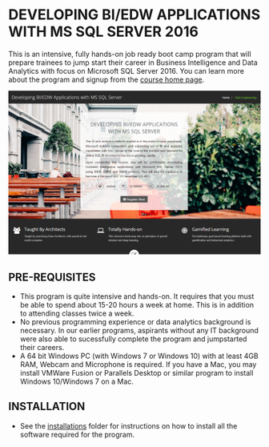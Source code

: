 # DEVELOPING BI/EDW APPLICATIONS WITH MS SQL SERVER 2016

This is an intensive, fully hands-on job ready boot camp program that will prepare trainees to jump start their career in Business Intelligence and Data Analytics with focus on Microsoft SQL Server 2016. You can learn more about the program and signup from the [course home page](http://www.colaberry.com/bootcamp/sqlbi). 

[![SQLBI Course Homepage](installations/sqlbi.png "SQLBI Course Homepage")](http://www.colaberry.com/bootcamp/sqlbi)

## PRE-REQUISITES

* This program is quite intensive and hands-on. It requires that you must be able to spend about 15-20 hours a week at home. This is in addition to attending classes twice a week.
* No previous programming experience or data analytics background is necessary. In our earlier programs, aspirants without any IT background were also able to sucessfully complete the program and jumpstarted their careers.
* A 64 bit Windows PC (with Windows 7 or Windows 10) with at least 4GB RAM, Webcam and Microphone is required. If you have a Mac, you may install VMWare Fusion or Parallels Desktop or similar program to install Windows 10/Windows 7 on a Mac.

## INSTALLATION
* See the [installations](installations) folder for instructions on how to install all the software required for the program.

